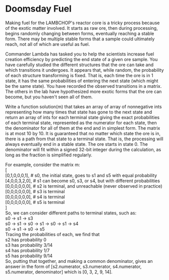 # Doomsday Fuel

Making fuel for the LAMBCHOP's reactor core is a tricky process because of the exotic matter involved. It starts as raw ore, then during processing, begins randomly changing between forms, eventually reaching a stable form. There may be multiple stable forms that a sample could ultimately reach, not all of which are useful as fuel. 

Commander Lambda has tasked you to help the scientists increase fuel creation efficiency by predicting the end state of a given ore sample. You have carefully studied the different structures that the ore can take and which transitions it undergoes. It appears that, while random, the probability of each structure transforming is fixed. That is, each time the ore is in 1 state, it has the same probabilities of entering the next state (which might be the same state).  You have recorded the observed transitions in a matrix. The others in the lab have hypothesized more exotic forms that the ore can become, but you haven't seen all of them.

Write a function solution(m) that takes an array of array of nonnegative ints representing how many times that state has gone to the next state and return an array of ints for each terminal state giving the exact probabilities of each terminal state, represented as the numerator for each state, then the denominator for all of them at the end and in simplest form. The matrix is at most 10 by 10. It is guaranteed that no matter which state the ore is in, there is a path from that state to a terminal state. That is, the processing will always eventually end in a stable state. The ore starts in state 0. The denominator will fit within a signed 32-bit integer during the calculation, as long as the fraction is simplified regularly. 

For example, consider the matrix m:<br />
[<br />
  [0,1,0,0,0,1],  # s0, the initial state, goes to s1 and s5 with equal probability<br />
  [4,0,0,3,2,0],  # s1 can become s0, s3, or s4, but with different probabilities<br />
  [0,0,0,0,0,0],  # s2 is terminal, and unreachable (never observed in practice)<br />
  [0,0,0,0,0,0],  # s3 is terminal<br />
  [0,0,0,0,0,0],  # s4 is terminal<br />
  [0,0,0,0,0,0],  # s5 is terminal<br />
]<br />
So, we can consider different paths to terminal states, such as:<br />
s0 -> s1 -> s3<br />
s0 -> s1 -> s0 -> s1 -> s0 -> s1 -> s4<br />
s0 -> s1 -> s0 -> s5<br />
Tracing the probabilities of each, we find that<br />
s2 has probability 0<br />
s3 has probability 3/14<br />
s4 has probability 1/7<br />
s5 has probability 9/14<br />
So, putting that together, and making a common denominator, gives an answer in the form of
[s2.numerator, s3.numerator, s4.numerator, s5.numerator, denominator] which is
[0, 3, 2, 9, 14].
